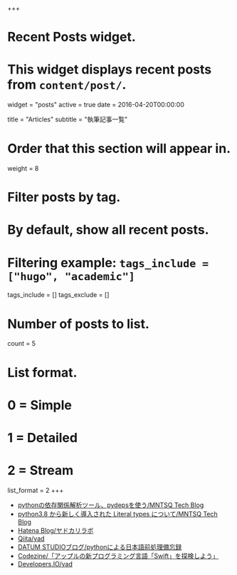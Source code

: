 +++
# Recent Posts widget.
# This widget displays recent posts from `content/post/`.
widget = "posts"
active = true
date = 2016-04-20T00:00:00

title = "Articles"
subtitle = "執筆記事一覧"

# Order that this section will appear in.
weight = 8

# Filter posts by tag.
#  By default, show all recent posts.
#  Filtering example: `tags_include = ["hugo", "academic"]`
tags_include = []
tags_exclude = []

# Number of posts to list.
count = 5

# List format.
#   0 = Simple
#   1 = Detailed
#   2 = Stream
list_format = 2
+++

- [pythonの依存関係解析ツール、pydepsを使う/MNTSQ Tech Blog](https://tech.mntsq.co.jp/entry/2021/03/19/120325)
- [python3.8 から新しく導入された Literal types について/MNTSQ Tech Blog](https://tech.mntsq.co.jp/entry/2020/12/25/160034)
- [Hatena Blog/ヤドカリラボ](https://yad.hatenablog.com/)
- [Qiita/yad](https://qiita.com/yad)
- [DATUM STUDIOブログ/pythonによる日本語前処理備忘録](https://datumstudio.jp/blog/python%E3%81%AB%E3%82%88%E3%82%8B%E6%97%A5%E6%9C%AC%E8%AA%9E%E5%89%8D%E5%87%A6%E7%90%86%E5%82%99%E5%BF%98%E9%8C%B2)
- [Codezine/「アップルの新プログラミング言語「Swift」を探検しよう」](https://codezine.jp/article/corner/526)
- [Developers.IO/yad](https://dev.classmethod.jp/author/yad/)
